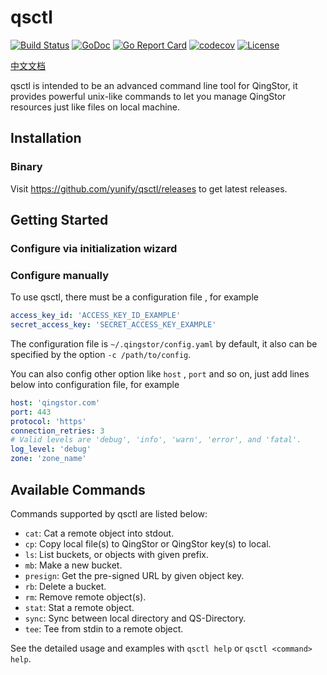 # qsctl

[![Build Status](https://travis-ci.org/yunify/qsctl.svg?branch=master)](https://travis-ci.org/yunify/qsctl)
[![GoDoc](https://godoc.org/github.com/yunify/qsctl?status.svg)](https://godoc.org/github.com/yunify/qsctl)
[![Go Report Card](https://goreportcard.com/badge/github.com/yunify/qsctl)](https://goreportcard.com/report/github.com/yunify/qsctl)
[![codecov](https://codecov.io/gh/yunify/qsctl/branch/master/graph/badge.svg)](https://codecov.io/gh/yunify/qsctl)
[![License](https://img.shields.io/badge/license-apache%20v2-blue.svg)](https://github.com/yunify/qsctl/blob/master/LICENSE)

[中文文档](./docs/README-zh_CN.md)

qsctl is intended to be an advanced command line tool for QingStor, it provides
powerful unix-like commands to let you manage QingStor resources just like files
on local machine.

## Installation

### Binary

Visit <https://github.com/yunify/qsctl/releases> to get latest releases.

## Getting Started

### Configure via initialization wizard

### Configure manually

To use qsctl, there must be a configuration file , for example

```yaml
access_key_id: 'ACCESS_KEY_ID_EXAMPLE'
secret_access_key: 'SECRET_ACCESS_KEY_EXAMPLE'
```

The configuration file is `~/.qingstor/config.yaml` by default, it also
can be specified by the option `-c /path/to/config`.

You can also config other option like `host` , `port` and so on, just
add lines below into configuration file, for example

```yaml
host: 'qingstor.com'
port: 443
protocol: 'https'
connection_retries: 3
# Valid levels are 'debug', 'info', 'warn', 'error', and 'fatal'.
log_level: 'debug'
zone: 'zone_name'
```

## Available Commands

Commands supported by qsctl are listed below:

- `cat`: Cat a remote object into stdout.
- `cp`: Copy local file(s) to QingStor or QingStor key(s) to local.
- `ls`: List buckets, or objects with given prefix.
- `mb`: Make a new bucket.
- `presign`: Get the pre-signed URL by given object key.
- `rb`: Delete a bucket.
- `rm`: Remove remote object(s).
- `stat`: Stat a remote object.
- `sync`: Sync between local directory and QS-Directory.
- `tee`: Tee from stdin to a remote object.

See the detailed usage and examples with `qsctl help` or `qsctl <command> help`.
